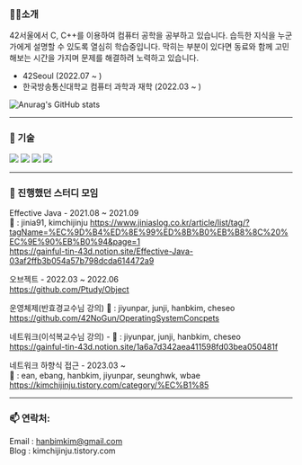 
### 🙋🏽️소개

42서울에서 C, C++를 이용하여 컴퓨터 공학을 공부하고 있습니다.
습득한 지식을 누군가에게 설명할 수 있도록 열심히 학습중입니다.
막히는 부분이 있다면 동료와 함께 고민해보는 시간을 가지며 문제를 해결하려 노력하고 있습니다.


- 42Seoul (2022.07 ~ )
- 한국방송통신대학교 컴퓨터 과학과 재학 (2022.03 ~ )

![Anurag's GitHub stats](https://github-readme-stats.vercel.app/api?username=kimchijinju&show_icons=true&theme=tokyonight)

---

### 🔨 기술
<div>
	<img src="https://img.shields.io/badge/Linux-FCC624?style=for-the-badge&logo=linux&logoColor=black" />
	<img src="https://img.shields.io/badge/C-00599C?style=for-the-badge&logo=c&logoColor=white" />
	<img src="https://img.shields.io/badge/C%2B%2B-00599C?style=for-the-badge&logo=c%2B%2B&logoColor=white" />
	<img src="https://img.shields.io/badge/Java-ED8B00?style=for-the-badge&logo=java&logoColor=white" />
</div>

---

### 📖 진행했던 스터디 모임
Effective Java - 2021.08 ~ 2021.09  
👥 : jinia91, kimchijinju
https://www.jiniaslog.co.kr/article/list/tag/?tagName=%EC%9D%B4%ED%8E%99%ED%8B%B0%EB%B8%8C%20%EC%9E%90%EB%B0%94&page=1  
https://gainful-tin-43d.notion.site/Effective-Java-03af2ffb3b054a57b798dcda614472a9

오브젝트 - 2022.03 ~ 2022.06  
https://github.com/Ptudy/Object

운영체제(반효경교수님 강의)
👥 : jiyunpar, junji, hanbkim, cheseo  
https://github.com/42NoGun/OperatingSystemConcpets  

네트워크(이석복교수님 강의) - 
👥 : jiyunpar, junji, hanbkim, cheseo  
https://gainful-tin-43d.notion.site/1a6a7d342aea411598fd03bea050481f

네트워크 하향식 접근 - 2023.03 ~   
👥 :  ean, ebang, hanbkim, jiyunpar, seunghwk, wbae  
https://kimchijinju.tistory.com/category/%EC%B1%85  

---

### 📫 연락처:  
Email : hanbimkim@gmail.com  
Blog : kimchijinju.tistory.com  


